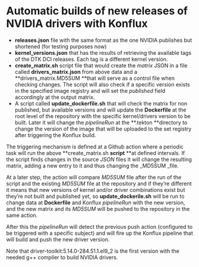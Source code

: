 # Automatic builds of new releases of NVIDIA drivers with Konflux



* **releases.json** file with the same format as the one NVIDIA publishes but shortened (for testing purposes now)
* **kernel_versions.json** that has the results of retrieving the available tags of the DTK DCI releases. Each tag is a different kernel version.
* **create_matrix.sh** script file that would create the _matrix_ JSON in a file called **drivers_matrix.json** from above data and a **drivers_matrix.MD5SUM **that will serve as a control file when checking changes. The script will also check if a specific version exists in the specified image registry and will set the _published_ field accordingly at the output matrix.
* A script called **update_dockerfile.sh** that will check the matrix for non published, but available versions and will update the **Dockerfile** at the root level of the repository with the specific kernel/drivers version to be built. Later it will change the _pipelineRun_ at the **.tekton **directory to change  the version of the image that will be uploaded to the set registry after triggering the Konflux build.

 

The triggering mechanism is defined at a Github action where a periodic task will run the above **create_matrix.sh **script** **at defined intervals. If the script finds changes in the source _JSON_ files it will change the resulting matrix, adding a new entry to it and thus changing the _MD5SUM _file.

At a later step, the action will compare _MD5SUM_ file after the run of the script and the existing _MD5SUM_ file at the repository and if they’re different it means that new versions of kernel and/or driver combinations exist but they’re not built and published yet, so **update_dockerile.sh** will be run to change data at **Dockerfile** and Konflux _pipelineRun_ with the new version, and the new matrix and its _MD5SUM_ will be pushed to the repository in the same action.

After this the _pipelineRun_ will detect the previous push action (configured to be triggered with a specific subject) and will fire up the Konflux pipeline that will build and push the new driver version.

Note that driver-toolkit:5.14.0-284.51.1.el9_2 is the first version with the needed g++ compiler to build NVIDIA drivers.


